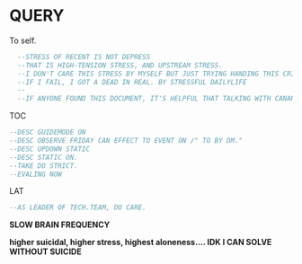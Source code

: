 # QUERY

To self.     

```SQL
  --STRESS OF RECENT IS NOT DEPRESS
  --THAT IS HIGH-TENSION STRESS, AND UPSTREAM STRESS.
  --I DON'T CARE THIS STRESS BY MYSELF BUT JUST TRYING HANDING THIS CRISIS.
  --IF I FAIL, I GOT A DEAD IN REAL. BY STRESSFUL DAILYLIFE
  --
  --IF ANYONE FOUND THIS DOCUMENT, IT'S HELPFUL THAT TALKING WITH CANARD....
```
    
TOC    
```SQL
--DESC GUIDEMODE ON
--DESC OBSERVE FRIDAY CAN EFFECT TO EVENT ON /" TO BY DM."
--DESC UPDOWN STATIC
--DESC STATIC ON. 
--TAKE DO STRICT.
--EVALING NOW 
```
    
LAT    
```SQL
--AS LEADER OF TECH.TEAM, DO CARE.
```
    
__SLOW BRAIN FREQUENCY__
    
__higher suicidal, higher stress, highest aloneness.... IDK I CAN SOLVE WITHOUT SUICIDE__


